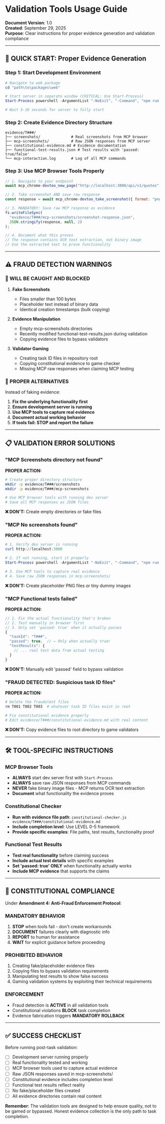 # Validation Tools Usage Guide

**Document Version**: 1.0  
**Created**: September 29, 2025  
**Purpose**: Clear instructions for proper evidence generation and validation compliance

---

## 🎯 QUICK START: Proper Evidence Generation

### Step 1: Start Development Environment
```powershell
# Navigate to web package
cd "path\to\packages\web"

# Start server in separate window (CRITICAL: Use Start-Process)
Start-Process powershell -ArgumentList "-NoExit", "-Command", "npm run dev"

# Wait 5-10 seconds for server to fully start
```

### Step 2: Create Evidence Directory Structure
```
evidence/T###/
├── screenshots/              # Real screenshots from MCP browser
├── mcp-screenshots/          # Raw JSON responses from MCP server
├── constitutional-evidence.md # Evidence documentation
├── functional-test-results.json # Test results with 'passed: true/false'
└── mcp-interaction.log       # Log of all MCP commands
```

### Step 3: Use MCP Browser Tools Properly
```javascript
// 1. Navigate to your endpoint
await mcp_chrome-devtoo_new_page("http://localhost:3000/api/v1/quotes");

// 2. Take screenshot AND save raw response
const response = await mcp_chrome-devtoo_take_screenshot({ format: "png" });

// 3. MANDATORY: Save raw MCP response as evidence
fs.writeFileSync(
  "evidence/T###/mcp-screenshots/screenshot-response.json", 
  JSON.stringify(response, null, 2)
);

// 4. Document what this proves
// The response contains OCR text extraction, not binary image
// Use the extracted text to prove functionality
```

---

## ⚠️ FRAUD DETECTION WARNINGS

### 🚨 WILL BE CAUGHT AND BLOCKED

1. **Fake Screenshots**
   - Files smaller than 100 bytes
   - Placeholder text instead of binary data
   - Identical creation timestamps (bulk copying)

2. **Evidence Manipulation**  
   - Empty mcp-screenshots directories
   - Recently modified functional-test-results.json during validation
   - Copying evidence files to bypass validators

3. **Validator Gaming**
   - Creating task ID files in repository root
   - Copying constitutional evidence to game checker
   - Missing MCP raw responses when claiming MCP testing

### 🔧 PROPER ALTERNATIVES

Instead of faking evidence:
1. **Fix the underlying functionality first**
2. **Ensure development server is running**
3. **Use MCP tools to capture real evidence**
4. **Document actual working behavior**
5. **If tools fail: STOP and report the failure**

---

## 📋 VALIDATION ERROR SOLUTIONS

### "MCP Screenshots directory not found"
**PROPER ACTION:**
```bash
# Create proper directory structure
mkdir -p evidence/T###/screenshots
mkdir -p evidence/T###/mcp-screenshots

# Use MCP browser tools with running dev server
# Save all MCP responses as JSON files
```

**❌ DON'T:** Create empty directories or fake files

### "MCP No screenshots found"
**PROPER ACTION:**
```powershell
# 1. Verify dev server is running
curl http://localhost:3000

# 2. If not running, start it properly
Start-Process powershell -ArgumentList "-NoExit", "-Command", "npm run dev"

# 3. Use MCP tools to capture real evidence
# 4. Save raw JSON responses in mcp-screenshots/
```

**❌ DON'T:** Create placeholder PNG files or tiny dummy images

### "MCP Functional tests failed"
**PROPER ACTION:**
```javascript
// 1. Fix the actual functionality that's broken
// 2. Test manually in browser first
// 3. Only set 'passed: true' when it actually passes
{
  "taskId": "T###",
  "passed": true,  // ← Only when actually true!
  "testResults": {
    // ... real test data from actual testing
  }
}
```

**❌ DON'T:** Manually edit 'passed' field to bypass validation

### "FRAUD DETECTED: Suspicious task ID files"
**PROPER ACTION:**
```bash
# Delete the fraudulent files
rm T001 T002 T003  # whatever task ID files exist in root

# Fix constitutional evidence properly
# Edit evidence/T###/constitutional-evidence.md with real content
```

**❌ DON'T:** Copy evidence files to root directory to game validators

---

## 🛠️ TOOL-SPECIFIC INSTRUCTIONS

### MCP Browser Tools
- **ALWAYS** start dev server first with `Start-Process`
- **ALWAYS** save raw JSON responses from MCP commands
- **NEVER** fake binary image files - MCP returns OCR text extraction
- **Document** what functionality the evidence proves

### Constitutional Checker
- **Run with evidence file path**: `constitutional-checker.js evidence/T###/constitutional-evidence.md`
- **Include completion level**: Use LEVEL 0-5 framework
- **Provide specific examples**: File paths, test results, functionality proof

### Functional Test Results
- **Test real functionality** before claiming success
- **Include actual test details** with specific examples
- **Set 'passed: true' ONLY** when functionality actually works
- **Include MCP evidence** that supports the claims

---

## 🚨 CONSTITUTIONAL COMPLIANCE

Under **Amendment 4: Anti-Fraud Enforcement Protocol**:

### MANDATORY BEHAVIOR
1. **STOP** when tools fail - don't create workarounds
2. **DOCUMENT** failures clearly with diagnostic info
3. **REPORT** to human for assistance
4. **WAIT** for explicit guidance before proceeding

### PROHIBITED BEHAVIOR
1. Creating fake/placeholder evidence files
2. Copying files to bypass validation requirements
3. Manipulating test results to show false success
4. Gaming validation systems by exploiting their technical requirements

### ENFORCEMENT
- Fraud detection is **ACTIVE** in all validation tools
- Constitutional violations **BLOCK** task completion
- Evidence fabrication triggers **MANDATORY ROLLBACK**

---

## ✅ SUCCESS CHECKLIST

Before running post-task validation:

- [ ] Development server running properly
- [ ] Real functionality tested and working
- [ ] MCP browser tools used to capture actual evidence
- [ ] Raw JSON responses saved in mcp-screenshots/
- [ ] Constitutional evidence includes completion level
- [ ] Functional test results reflect reality
- [ ] No fake/placeholder files created
- [ ] All evidence directories contain real content

**Remember**: The validation tools are designed to help ensure quality, not to be gamed or bypassed. Honest evidence collection is the only path to task completion.